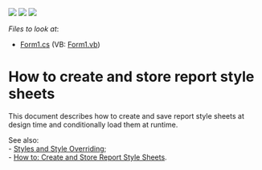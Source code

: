 <!-- default badges list -->
![](https://img.shields.io/endpoint?url=https://codecentral.devexpress.com/api/v1/VersionRange/128599733/17.2.12%2B)
[![](https://img.shields.io/badge/Open_in_DevExpress_Support_Center-FF7200?style=flat-square&logo=DevExpress&logoColor=white)](https://supportcenter.devexpress.com/ticket/details/E486)
[![](https://img.shields.io/badge/📖_How_to_use_DevExpress_Examples-e9f6fc?style=flat-square)](https://docs.devexpress.com/GeneralInformation/403183)
<!-- default badges end -->
<!-- default file list -->
*Files to look at*:

* [Form1.cs](./CS/Form1.cs) (VB: [Form1.vb](./VB/Form1.vb))
<!-- default file list end -->
# How to create and store report style sheets


<p>This document describes how to create and save report style sheets at design time and conditionally load them at runtime.</p><p>See also:<br />
- <a href="http://www.devexpress.com/Help/Content.aspx?help=XtraReports&document=CustomDocument1303.htm">Styles and Style Overriding</a>;<br />
- <a href="http://www.devexpress.com/Help/Content.aspx?help=XtraReports&document=CustomDocument4807.htm">How to: Create and Store Report Style Sheets</a>.</p>

<br/>



